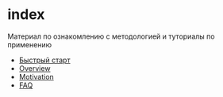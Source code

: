 # index

Материал по ознакомлению с методологией и туториалы по применению

- [Быстрый старт](quick-start.md)
- [Overview](overview.md)
- [Motivation](motivation.md)
- [FAQ](faq.md)
